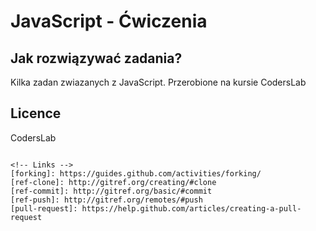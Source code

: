 # JavaScript - Ćwiczenia 

## Jak rozwiązywać zadania?

Kilka zadan zwiazanych z JavaScript.
Przerobione na kursie CodersLab


## Licence
CodersLab
```

<!-- Links -->
[forking]: https://guides.github.com/activities/forking/
[ref-clone]: http://gitref.org/creating/#clone
[ref-commit]: http://gitref.org/basic/#commit
[ref-push]: http://gitref.org/remotes/#push
[pull-request]: https://help.github.com/articles/creating-a-pull-request